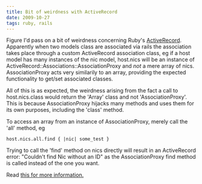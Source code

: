 ```yaml
---
title: Bit of weirdness with ActiveRecord
date: 2009-10-27
tags: ruby, rails
---
```


Figure I'd pass on a bit of weirdness concerning Ruby's <a href="http://ar.rubyonrails.org/">ActiveRecord</a>. Apparently when two models class are associated via rails the association takes place through a custom ActiveRecord association class, eg if a host model has many instances of the nic model, host.nics will be an instance of ActiveRecord::Associations::AssociationProxy and _not_ a mere array of nics. AssociationProxy acts very similarily to an array, providing the expected functionality to get/set associated classes.

All of this is as expected, the weirdness arising from the fact a call to host.nics.class would return the 'Array' class and not 'AssociationProxy'. This is because AssociationProxy hijacks many methods and uses them for its own purposes, including the 'class' method.

To access an array from an instance of AssociationProxy, merely call the 'all' method, eg

```
host.nics.all.find { |nic| some_test }
```

Trying to call the 'find' method on nics directly will result in an ActiveRecord error: "Couldn't find Nic without an ID" as the AssociationProxy find method is called instead of the one you want.

Read <a href="http://stackoverflow.com/questions/1099533/ruby-types-of-collections-in-activerecord">this for more information.
